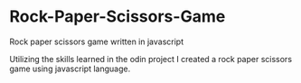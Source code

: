 # Rock-Paper-Scissors-Game
Rock paper scissors game written in javascript


Utilizing the skills learned in the odin project I created a rock paper scissors
game using javascript language.
